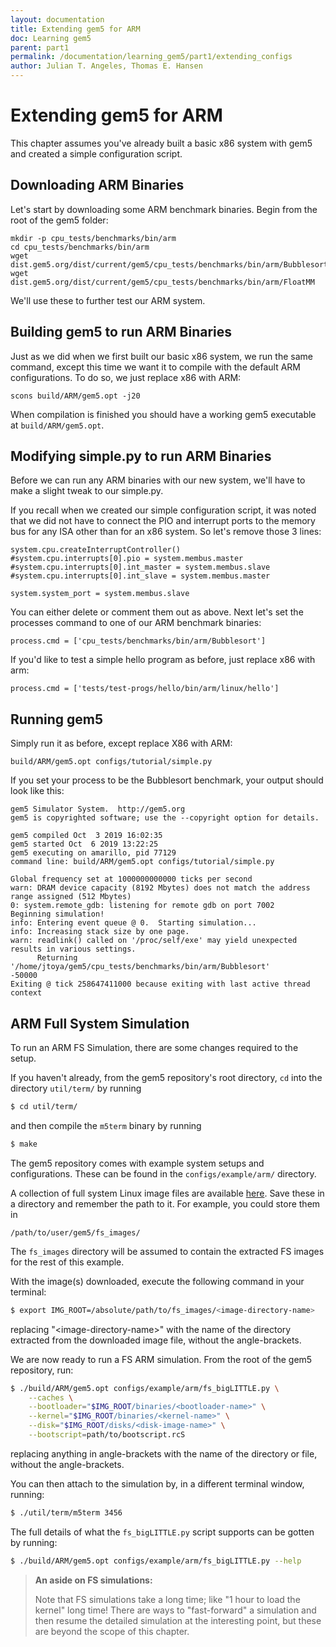 ```yaml
---
layout: documentation
title: Extending gem5 for ARM
doc: Learning gem5
parent: part1
permalink: /documentation/learning_gem5/part1/extending_configs
author: Julian T. Angeles, Thomas E. Hansen
---
```


Extending gem5 for ARM
======================

This chapter assumes you've already built a basic x86 system with
gem5 and created a simple configuration script.

Downloading ARM Binaries
------------------------

Let's start by downloading some ARM benchmark binaries. Begin
from the root of the gem5 folder:

```
mkdir -p cpu_tests/benchmarks/bin/arm
cd cpu_tests/benchmarks/bin/arm
wget dist.gem5.org/dist/current/gem5/cpu_tests/benchmarks/bin/arm/Bubblesort
wget dist.gem5.org/dist/current/gem5/cpu_tests/benchmarks/bin/arm/FloatMM
```

We'll use these to further test our ARM system.

Building gem5 to run ARM Binaries
---------------------------------

Just as we did when we first built our basic x86 system, we run
the same command, except this time we want it to compile with the
default ARM configurations. To do so, we just replace x86 with ARM:  

```
scons build/ARM/gem5.opt -j20
```

When compilation is finished you should have a working gem5 executable
at `build/ARM/gem5.opt`.

Modifying simple.py to run ARM Binaries
---------------------------------------

Before we can run any ARM binaries with our new system, we'll have
to make a slight tweak to our simple.py.

If you recall when we created our simple configuration script, it was
noted that we did not have to connect the PIO and interrupt ports to
the memory bus for any ISA other than for an x86 system. So let's
remove those 3 lines:

```
system.cpu.createInterruptController()
#system.cpu.interrupts[0].pio = system.membus.master
#system.cpu.interrupts[0].int_master = system.membus.slave
#system.cpu.interrupts[0].int_slave = system.membus.master

system.system_port = system.membus.slave
```

You can either delete or comment them out as above. Next let's set
the processes command to one of our ARM benchmark binaries:

```
process.cmd = ['cpu_tests/benchmarks/bin/arm/Bubblesort']
```

If you'd like to test a simple hello program as before, just
replace x86 with arm:

```
process.cmd = ['tests/test-progs/hello/bin/arm/linux/hello']
```

Running gem5
------------

Simply run it as before, except replace X86 with ARM:

```
build/ARM/gem5.opt configs/tutorial/simple.py
```

If you set your process to be the Bubblesort benchmark, your
output should look like this:

```
gem5 Simulator System.  http://gem5.org
gem5 is copyrighted software; use the --copyright option for details.

gem5 compiled Oct  3 2019 16:02:35
gem5 started Oct  6 2019 13:22:25
gem5 executing on amarillo, pid 77129
command line: build/ARM/gem5.opt configs/tutorial/simple.py

Global frequency set at 1000000000000 ticks per second
warn: DRAM device capacity (8192 Mbytes) does not match the address range assigned (512 Mbytes)
0: system.remote_gdb: listening for remote gdb on port 7002
Beginning simulation!
info: Entering event queue @ 0.  Starting simulation...
info: Increasing stack size by one page.
warn: readlink() called on '/proc/self/exe' may yield unexpected results in various settings.
      Returning '/home/jtoya/gem5/cpu_tests/benchmarks/bin/arm/Bubblesort'
-50000
Exiting @ tick 258647411000 because exiting with last active thread context
```

ARM Full System Simulation
--------------------------
To run an ARM FS Simulation, there are some changes required to the setup.

If you haven't already, from the gem5 repository's root directory, `cd` into
the directory `util/term/` by running

```bash
$ cd util/term/
```

and then compile the `m5term` binary by running

```bash
$ make
```

The gem5 repository comes with example system setups and configurations. These
can be found in the `configs/example/arm/` directory.

A collection of full system Linux image files are available
[here](https://www.gem5.org/documentation/general_docs/fullsystem/guest_binaries).
Save these in a directory and remember the path to it. For example, you could
store them in

```
/path/to/user/gem5/fs_images/
```

The `fs_images` directory will be assumed to contain the extracted FS images
for the rest of this example.

With the image(s) downloaded, execute the following command in your terminal:

```bash
$ export IMG_ROOT=/absolute/path/to/fs_images/<image-directory-name>
```

replacing "\<image-directory-name\>" with the name of the directory extracted
from the downloaded image file, without the angle-brackets.

We are now ready to run a FS ARM simulation. From the root of the gem5
repository, run:

```bash
$ ./build/ARM/gem5.opt configs/example/arm/fs_bigLITTLE.py \
    --caches \
    --bootloader="$IMG_ROOT/binaries/<bootloader-name>" \
    --kernel="$IMG_ROOT/binaries/<kernel-name>" \
    --disk="$IMG_ROOT/disks/<disk-image-name>" \
    --bootscript=path/to/bootscript.rcS
```

replacing anything in angle-brackets with the name of the directory or file,
without the angle-brackets.

You can then attach to the simulation by, in a different terminal window,
running:

```bash
$ ./util/term/m5term 3456
```

The full details of what the `fs_bigLITTLE.py` script supports can be gotten by
running:

```bash
$ ./build/ARM/gem5.opt configs/example/arm/fs_bigLITTLE.py --help
```

> **An aside on FS simulations:**
>
> Note that FS simulations take a long time; like "1 hour to load the kernel"
> long time! There are ways to "fast-forward" a simulation and then resume the
> detailed simulation at the interesting point, but these are beyond the scope
> of this chapter.

